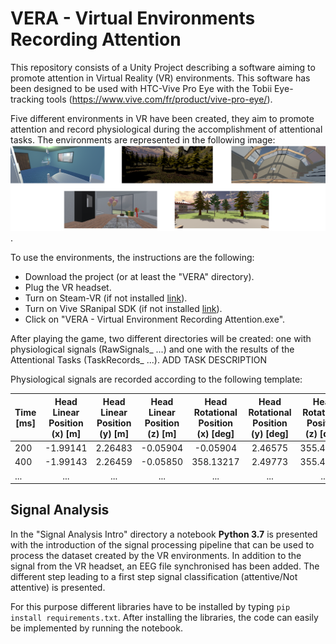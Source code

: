 # VERA - Virtual Environments Recording Attention

This repository consists of a Unity Project describing a software aiming to promote attention in Virtual Reality (VR) environments. This software has been designed to be used with HTC-Vive Pro Eye with the Tobii Eye-tracking tools (https://www.vive.com/fr/product/vive-pro-eye/).

Five different environments in VR have been created, they aim to promote attention and record physiological during the accomplishment of attentional tasks. The environments are represented in the following image: 
![VR Env](GitUsefull/VirtualEnvironment.png).

To use the environments, the instructions are the following: 
- Download the project (or at least the "VERA" directory). 
- Plug the VR headset.
- Turn on Steam-VR (if not installed [link](https://store.steampowered.com/steamvr?l)).
- Turn on Vive SRanipal SDK (if not installed [link](https://developer.vive.com/resources/knowledgebase/vive-sranipal-sdk/)).
- Click on "VERA - Virtual Environment Recording Attention.exe".

After playing the game, two different directories will be created: one with physiological signals (RawSignals_ ...) and one with the results of the Attentional Tasks (TaskRecords_ ...). 
ADD TASK DESCRIPTION

Physiological signals are recorded according to the following template: 

| Time  [ms]  | Head Linear Position (x) [m] | Head Linear Position (y) [m] | Head Linear Position (z) [m] | Head Rotational Position (x) [deg] | Head Rotational Position (y) [deg] | Head Rotational Position (z) [deg] | Eye Position (x) [m] | Eye Position (y) [m] | Eye Position (z) [m] | Eye Direction (x) | Eye Direction (y) | Eye Direction (z)  | Pupil Diameter [mm]  | Blinking Left | Blinking Right |
| ----------- |:----------------------------:|:----------------------------:|:----------------------------:|:------------------------------------:|:----------------------------------:|:----------------------------------:|:--------------------:|:--------------------:|:--------------------:|:-----------------:|:-----------------:|:------------------:|:--------------------:|:-------------:| --------------:| 
| 200        |-1.99141    |2.26483|-0.05904|-0.05904|2.46575|355.48395 |    -1.992    |2.266    |-0.055    |0.027|    -0.043    |0.999    |2.733|    0.000    |0.000|
|400    |-1.99143|    2.26459|    -0.05850|    358.13217    |2.49773    |355.46933    |-1.993|    2.266    |-0.054|    0.022    |-0.050    |0.998|    2.537|    0.000    |0.000|
|...|...|...|...|...|...|...|...|...|...|...|...|...|...|...|...


## Signal Analysis 

In the "Signal Analysis Intro" directory a notebook **Python 3.7** is presented with the introduction of the signal processing pipeline that can be used to process the dataset created by the VR environments. In addition to the signal from the VR headset, an EEG file synchronised has been added. The different step leading to a first step signal classification (attentive/Not attentive) is presented. 

For this purpose different libraries have to be installed by typing `pip install requirements.txt`. After installing the libraries, the code can easily be implemented by running the notebook. 
